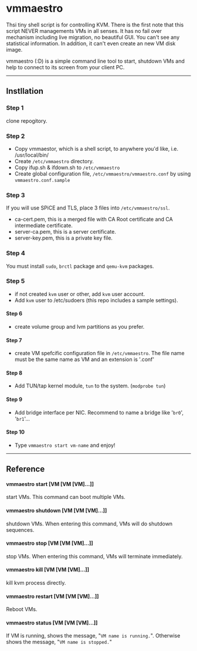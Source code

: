 vmmaestro
=========

Thsi tiny shell script is for controlling KVM. There is the first note that this script NEVER managements VMs in all senses. It has no fail over mechanism including live migration, no beautiful GUI. You can't see any statistical information. In addition, it can't even create an new VM disk image.

vmmaestro (:D) is a simple command line tool to start, shutdown VMs and help to connect to its screen from your client PC.    

----
## Instllation    
### Step 1
clone repogitory.    
### Step 2
* Copy vmmaestor, which is a shell script, to anywhere you'd like, i.e. /usr/local/bin/
* Create ```/etc/vmmaestro``` directory.
* Copy ifup.sh & ifdown.sh to ```/etc/vmmaestro```
* Create global configuration file, ```/etc/vmmaestro/vmmaestro.conf``` by using ```vmmaestro.conf.sample```
    
### Step 3
If you will use SPiCE and TLS, place 3 files into ```/etc/vmmaestro/ssl```.
* ca-cert.pem, this is a merged file with CA Root certificate and CA intermediate certificate.
* server-ca.pem, this is a server certificate.
* server-key.pem, this is a private key file.

### Step 4
You must install ```sudo```, ```brctl``` package and ```qemu-kvm``` packages.

### Step 5
* if not created ```kvm``` user or other, add ```kvm``` user account.
* Add ```kvm``` user to /etc/sudoers (this repo includes a sample settings).

#### Step 6
* create volume group and lvm partitions as you prefer.

#### Step 7
* create VM spefcific configuration file in ```/etc/vmmaestro```. The file name must be the same name as VM and an extension is '.conf'

#### Step 8
* Add TUN/tap kernel module, ```tun``` to the system. (```modprobe tun```)

#### Step 9
* Add bridge interface per NIC. Recommend to name a bridge like '```br0```', '```br1```'...

#### Step 10
* Type ```vmmaestro start vm-name``` and enjoy!

----
## Reference    
#### vmmaestro start [VM [VM [VM]...]]
start VMs. This command can boot multiple VMs.

#### vmmaestro shutdown [VM [VM [VM]...]]
shutdown VMs. When entering this command, VMs will do shutdown sequences.

#### vmmaestro stop [VM [VM [VM]...]]
stop VMs. When entering this command, VMs will terminate immediately.

#### vmmaestro kill [VM [VM [VM]...]]
kill kvm process directly.

#### vmmaestro restart [VM [VM [VM]...]]
Reboot VMs.

#### vmmaestro status [VM [VM [VM]...]]
If VM is running, shows the message, "```VM name is running.```".
Otherwise shows the message, "```VM name is stopped.```"